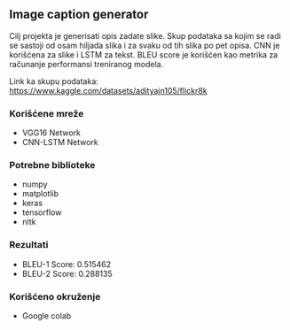 ## Image caption generator

Cilj projekta je generisati opis zadate slike. Skup podataka sa kojim se radi se sastoji od osam hiljada slika i za svaku od tih slika po pet opisa. CNN je korišćena za slike i LSTM za tekst. BLEU score je korišćen kao metrika za računanje performansi treniranog modela.

Link ka skupu podataka: https://www.kaggle.com/datasets/adityajn105/flickr8k

### Korišćene mreže
* VGG16 Network
* CNN-LSTM Network

### Potrebne biblioteke
* numpy
* matplotlib
* keras
* tensorflow
* nltk

### Rezultati
* BLEU-1 Score: 0.515462
* BLEU-2 Score: 0.288135

### Korišćeno okruženje
* Google colab